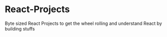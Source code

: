 # React-Projects
Byte sized React Projects to get the wheel rolling and understand React by building stuffs
